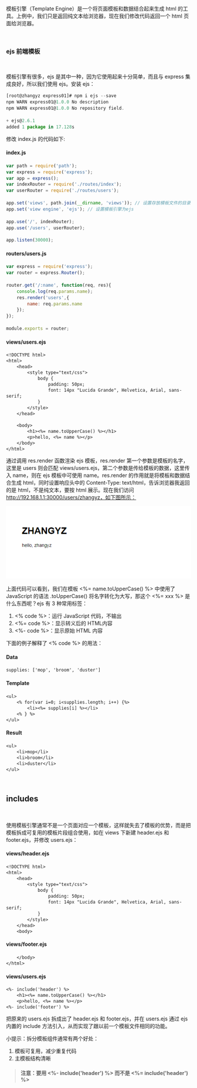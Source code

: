 
模板引擎（Template Engine）是一个将页面模板和数据结合起来生成 html 的工具。上例中，我们只是返回纯文本给浏览器，现在我们修改代码返回一个 html 页面给浏览器。

<br/>

### ejs 前端模板

<br/>

模板引擎有很多，ejs 是其中一种，因为它使用起来十分简单，而且与 express 集成良好，所以我们使用 ejs。安装 ejs：

```javascript
[root@zhangyz express01]# npm i ejs --save
npm WARN express01@1.0.0 No description
npm WARN express01@1.0.0 No repository field.

+ ejs@2.6.1
added 1 package in 17.128s
```

修改 index.js 的代码如下:

#### index.js

```javascript
var path = require('path');
var express = require('express');
var app = express();
var indexRouter = require('./routes/index');
var userRouter = require('./routes/users');

app.set('views', path.join(__dirname, 'views')); // 设置存放模板文件的目录
app.set('view engine', 'ejs'); // 设置模板引擎为ejs

app.use('/', indexRouter);
app.use('/users', userRouter);

app.listen(30000);
```

#### routers/users.js

```javascript
var express = require('express');
var router = express.Router();

router.get('/:name', function(req, res){
    console.log(req.params.name);
    res.render('users',{
        name: req.params.name
    });
});

module.exports = router;
```

#### views/users.ejs

```ejs
<!DOCTYPE html>
<html>
    <head>
        <style type="text/css">
            body {
                padding: 50px;
                font: 14px "Lucida Grande", Helvetica, Arial, sans-serif;
            }
        </style>
    </head>

    <body>
        <h1><%= name.toUpperCase() %></h1>
        <p>hello, <%= name %></p>
    </body>
</html>
```

通过调用 res.render 函数渲染 ejs 模板，res.render 第一个参数是模板的名字，这里是 users 则会匹配 views/users.ejs，第二个参数是传给模板的数据，这里传入 name，则在 ejs 模板中可使用 name。res.render 的作用就是将模板和数据结合生成 html，同时设置响应头中的 Content-Type: text/html，告诉浏览器我返回的是 html，不是纯文本，要按 html 展示。现在我们访问 http://192.168.1.1:30000/users/zhangyz，如下图所示：

![express](pic/1.png)

上面代码可以看到，我们在模板 <%= name.toUpperCase() %> 中使用了 JavaScript 的语法 .toUpperCase() 将名字转化为大写，那这个 <%= xxx %> 是什么东西呢？ejs 有 3 种常用标签：

1) <% code %>：运行 JavaScript 代码，不输出
2) <%= code %>：显示转义后的 HTML内容
3) <%- code %>：显示原始 HTML 内容

下面的例子解释了 <% code %> 的用法：

#### Data

```ejs
supplies: ['mop', 'broom', 'duster']
```

#### Template

```ejs
<ul>
    <% for(var i=0; i<supplies.length; i++) {%>
        <li><%= supplies[i] %></li>
    <% } %>
</ul>
```

#### Result

```ejs
<ul>
    <li>mop</li>
    <li>broom</li>
    <li>duster</li>
</ul>
```

<br/>

## includes

<br/>

使用模板引擎通常不是一个页面对应一个模板，这样就失去了模板的优势，而是把模板拆成可复用的模板片段组合使用，如在 views 下新建 header.ejs 和 footer.ejs，并修改 users.ejs：

#### views/header.ejs

```ejs
<!DOCTYPE html>
<html>
    <head>
        <style type="text/css">
            body {
                padding: 50px;
                font: 14px "Lucida Grande", Helvetica, Arial, sans-serif;
            }
        </style>
    </head>
    <body>
```

#### views/footer.ejs

```ejs
    </body>
</html>
```

#### views/users.ejs

```ejs
<%- include('header') %>
    <h1><%= name.toUpperCase() %></h1>
    <p>hello, <%= name %></p>
<%- include('footer') %>
```

把原来的 users.ejs 拆成出了 header.ejs 和 footer.ejs，并在 users.ejs 通过 ejs 内置的 include 方法引入，从而实现了跟以前一个模板文件相同的功能。

小提示：拆分模板组件通常有两个好处：
1) 模板可复用，减少重复代码
2) 主模板结构清晰

> #### 注意：要用 <%- include('header') %> 而不是 <%= include('header') %>

